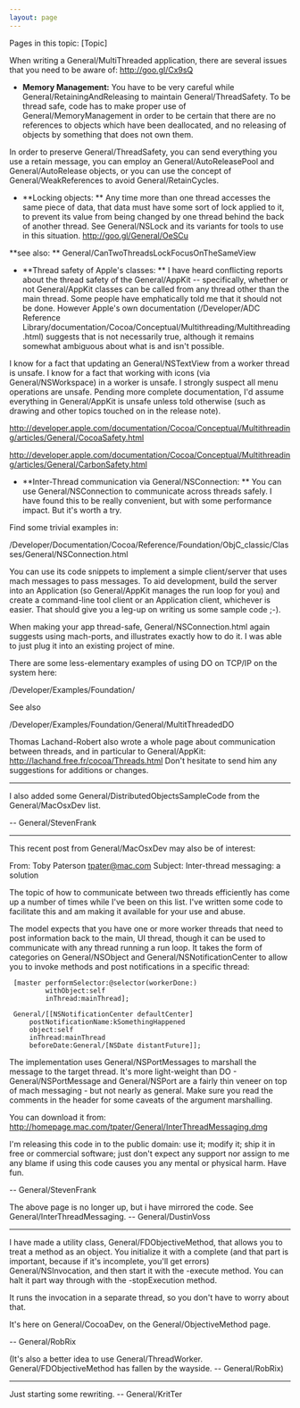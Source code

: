 ```yaml
---
layout: page
---
```




Pages in this topic: [Topic]

When writing a General/MultiThreaded application, there are several issues that you need to be aware of: http://goo.gl/Cx9sQ



* **Memory Management:**
You have to be very careful while General/RetainingAndReleasing to maintain General/ThreadSafety. To be thread safe, code has to make proper use of General/MemoryManagement in order to be certain that there are no references to objects which have been deallocated, and no releasing of objects by something that does not own them.

In order to preserve General/ThreadSafety, you can send everything you use a retain message, you can employ an General/AutoReleasePool and General/AutoRelease objects, or you can use the concept of General/WeakReferences to avoid General/RetainCycles.

* **Locking objects: **
Any time more than one thread accesses the same piece of data, that data must have some sort of lock applied to it, to prevent its value from being changed by one thread behind the back of another thread.  See General/NSLock and its variants for tools to use in this situation. http://goo.gl/General/OeSCu

**see also: ** General/CanTwoThreadsLockFocusOnTheSameView

* **Thread safety of Apple's classes: **
I have heard conflicting reports about the thread safety of the General/AppKit -- specifically, whether or not General/AppKit classes can be called from any thread other than the main thread.  Some people have emphatically told me that it should not be done.  However Apple's own documentation (/Developer/ADC Reference Library/documentation/Cocoa/Conceptual/Multithreading/Multithreading.html) suggests that is not necessarily true, although it remains somewhat ambiguous about what is and isn't possible.

I know for a fact that updating an General/NSTextView from a worker thread is unsafe. I know for a fact that working with icons (via General/NSWorkspace) in a worker is unsafe. I strongly suspect all menu operations are unsafe. Pending more complete documentation, I'd assume everything in General/AppKit is unsafe unless told otherwise (such as drawing and other topics touched on in the release note).

http://developer.apple.com/documentation/Cocoa/Conceptual/Multithreading/articles/General/CocoaSafety.html

http://developer.apple.com/documentation/Cocoa/Conceptual/Multithreading/articles/General/CarbonSafety.html

* **Inter-Thread communication via General/NSConnection: **
You can use General/NSConnection to communicate across threads safely. I have found this to be really convenient, but with some performance impact. But it's worth a try.

Find some trivial examples in:

/Developer/Documentation/Cocoa/Reference/Foundation/ObjC_classic/Classes/General/NSConnection.html

You can use its code snippets to implement a simple client/server that uses mach messages to pass messages. To aid development, build the server into an Application (so General/AppKit manages the run loop for you) and create a command-line tool client or an Application client, whichever is easier. That should give you a leg-up on writing us some sample code ;-).

When making your app thread-safe, General/NSConnection.html again suggests using mach-ports, and illustrates exactly how to do it. I was able to just plug it into an existing project of mine.

There are some less-elementary examples of using DO on TCP/IP on the system here:

/Developer/Examples/Foundation/

See also

/Developer/Examples/Foundation/General/MultitThreadedDO


Thomas Lachand-Robert also wrote a whole page about communication between threads, and in particular to General/AppKit:
http://lachand.free.fr/cocoa/Threads.html
Don't hesitate to send him any suggestions for additions or changes.



----

I also added some General/DistributedObjectsSampleCode from the General/MacOsxDev list.

-- General/StevenFrank





----

This recent post from General/MacOsxDev may also be of interest:
    
From: Toby Paterson <tpater@mac.com>
Subject: Inter-thread messaging: a solution

The topic of how to communicate between two threads efficiently has come 
up a number of times while I've been on this list.  I've written some 
code to facilitate this and am making it available for your use and 
abuse.

The model expects that you have one or more worker threads that need to 
post information back to the main, UI thread, though it can be used to 
communicate with any thread running a run loop.  It takes the form of 
categories on General/NSObject and General/NSNotificationCenter to allow you to invoke 
methods and post notifications in a specific thread:

     [master performSelector:@selector(workerDone:)
             withObject:self
             inThread:mainThread];

     General/[[NSNotificationCenter defaultCenter]
         postNotificationName:kSomethingHappened
         object:self
         inThread:mainThread
         beforeDate:General/[NSDate distantFuture]];

The implementation uses General/NSPortMessages to marshall the message to the 
target thread.  It's more light-weight than DO - General/NSPortMessage and 
General/NSPort are a fairly thin veneer on top of mach messaging - but not 
nearly as general.  Make sure you read the comments in the header for 
some caveats of the argument marshalling.

You can download it from:   
http://homepage.mac.com/tpater/General/InterThreadMessaging.dmg

I'm releasing this code in to the public domain: use it; modify it; ship 
it in free or commercial software; just don't expect any support nor 
assign to me any blame if using this code causes you any mental or 
physical harm.  Have fun.


-- General/StevenFrank

The above page is no longer up, but i have mirrored the code. See General/InterThreadMessaging. -- General/DustinVoss

----

I have made a utility class, General/FDObjectiveMethod, that allows you to treat a method as an object. You initialize it with a complete (and that part is important, because if it's incomplete, you'll get errors) General/NSInvocation, and then start it with the -execute method. You can halt it part way through with the -stopExecution method.

It runs the invocation in a separate thread, so you don't have to worry about that.

It's here on General/CocoaDev, on the General/ObjectiveMethod page.

-- General/RobRix

(It's also a better idea to use General/ThreadWorker. General/FDObjectiveMethod has fallen by the wayside. -- General/RobRix)

----

Just starting some rewriting. -- General/KritTer